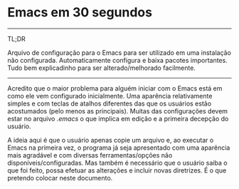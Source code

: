 <meta http-equiv='Content-Type' content='text/html; charset=utf-8' />

Emacs em 30 segundos
====================

-------------------------------------------------------------------------------

TL;DR

Arquivo de configuração para o Emacs para ser utilizado em uma instalação não configurada. Automaticamente configura e baixa pacotes importantes. Tudo bem explicadinho para ser alterado/melhorado facilmente.

-------------------------------------------------------------------------------

Acredito que o maior problema para alguém iniciar com o Emacs está em como ele vem configurado inicialmente. Uma aparência relativamente simples e com teclas de atalhos diferentes das que os usuários estão acostumados (pelo menos as principais).
Muitas das configurações devem estar no arquivo *.emacs* o que implica em edição e a primeira decepção do usuário.

A ideia aqui é que o usuário apenas copie um arquivo e, ao executar o Emacs na primeira vez, o programa já seja apresentado com uma aparência mais agradável e com diversas ferramentas/opções não disponíveis/configuradas. Mas também é necessário que o usuário saiba o que foi feito, possa efetuar as alterações e incluir novas diretrizes. É o que pretendo colocar neste documento.



<!--  LocalWords:  http-equiv Content-Type content text html charset
 -->
<!--  LocalWords:  utf Emacs TL emacs
 -->

